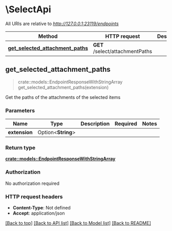 # \SelectApi

All URIs are relative to *http://127.0.0.1:23119/endpoints*

Method | HTTP request | Description
------------- | ------------- | -------------
[**get_selected_attachment_paths**](SelectApi.md#get_selected_attachment_paths) | **GET** /select/attachmentPaths | 



## get_selected_attachment_paths

> crate::models::EndpointResponseWithStringArray get_selected_attachment_paths(extension)


Get the paths of the attachments of the selected items

### Parameters


Name | Type | Description  | Required | Notes
------------- | ------------- | ------------- | ------------- | -------------
**extension** | Option<**String**> |  |  |

### Return type

[**crate::models::EndpointResponseWithStringArray**](EndpointResponseWithStringArray.md)

### Authorization

No authorization required

### HTTP request headers

- **Content-Type**: Not defined
- **Accept**: application/json

[[Back to top]](#) [[Back to API list]](../README.md#documentation-for-api-endpoints) [[Back to Model list]](../README.md#documentation-for-models) [[Back to README]](../README.md)

